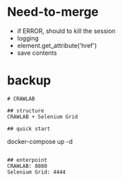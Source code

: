# Need-to-merge

- if ERROR, should to kill the session
- logging
- element.get_attribute('href')
- save contents



# backup
```
# CRAWLAB

## structure
CRAWLAB + Selenium Grid

## quick start
```
docker-compose up -d
```

## enterpoint
CRAWLAB: 8080
Selenium Grid: 4444
```